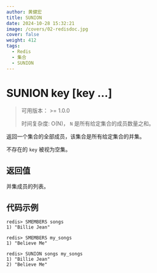 ```yaml
---
author: 黄健宏
title: SUNION
date: 2024-10-28 15:32:21
image: /covers/02-redisdoc.jpg
cover: false
weight: 412
tags:
  - Redis
  - 集合
  - SUNION
---
```

# SUNION key [key …]

> 可用版本： >= 1.0.0
> 
> 时间复杂度: O(N)， `N` 是所有给定集合的成员数量之和。

返回一个集合的全部成员，该集合是所有给定集合的并集。

不存在的 `key` 被视为空集。

## 返回值

并集成员的列表。

## 代码示例

```redis
redis> SMEMBERS songs
1) "Billie Jean"

redis> SMEMBERS my_songs
1) "Believe Me"

redis> SUNION songs my_songs
1) "Billie Jean"
2) "Believe Me"
```